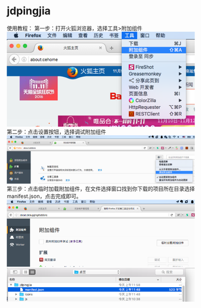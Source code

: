 # jdpingjia
使用教程：
第一步：打开火狐浏览器，选择工具>附加组件
![image](reademe_img/0.png)
第二步：点击设置按钮，选择调试附加组件
![image](reademe_img/1.png)
第三步：点击临时加载附加组件，在文件选择窗口找到你下载的项目所在目录选择manifest.json，点击完成即可。
![image](reademe_img/2.png)
![image](reademe_img/3.png)